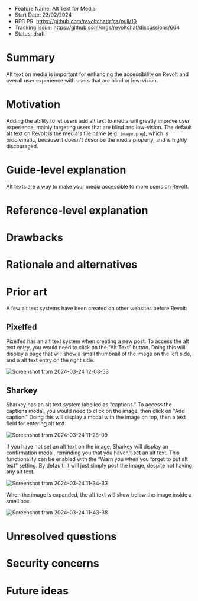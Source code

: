 - Feature Name: Alt Text for Media
- Start Date: 23/02/2024
- RFC PR: <https://github.com/revoltchat/rfcs/pull/10>
- Tracking Issue: <https://github.com/orgs/revoltchat/discussions/664>
- Status: draft

# Summary
Alt text on media is important for enhancing the accessibility on Revolt and overall user experience with users that are blind or low-vision.

# Motivation
Adding the ability to let users add alt text to media will greatly improve user experience, mainly targeting users that are blind and low-vision. The default alt text on Revolt is the media's file name (e.g. `image.png`), which is problematic, because it doesn't describe the media properly, and is highly discouraged.

# Guide-level explanation
<!--
Explain the proposal as if it's already in Revolt and you were teaching it to new users.

- Introduce new concepts
- Explain the feature with examples
- What this fixes or adds and what users should think of the feature
- Discuss how this impacts using Revolt, how it makes it harder or easier to use

For internal oriented RFCs such as internal code changes, this should largely talk about how contributors should think about the change and give examples on the impacts.
-->

Alt texts are a way to make your media accessible to more users on Revolt.

# Reference-level explanation
<!--
This is the technical section of the RFC, it should go over in detail:

- Its interaction with other features
- How this will be implemented
- Corner or edge cases

This section should reference the examples in the previous section and disect them in more detail.
-->

# Drawbacks
<!-- Why should this not be added. -->

# Rationale and alternatives
<!--
- Why is this design the best
- Are there alternative ways to solve this
- Could this be done with existing features or existing solutions
-->

# Prior art
<!--
This should include both good and bad outlooks on the proposal. This could include how other platforms, software and hardware solve similar issues if relevent or how any existing proposals have tried to solve the same problem.
-->

A few alt text systems have been created on other websites before Revolt:

## Pixelfed
Pixelfed has an alt text system when creating a new post. To access the alt text entry, you would need to click on the "Alt Text" button. Doing this will display a page that will show a small thumbnail of the image on the left side, and a alt text entry on the right side.

![Screenshot from 2024-03-24 12-08-53](https://github.com/theycallhermax/revolt-rfcs/assets/67456566/5db59906-7fc4-4492-9609-d1a4c5c052ae)

## Sharkey
Sharkey has an alt text system labelled as "captions." To access the captions modal, you would need to click on the image, then click on "Add caption." Doing this will display a modal with the image on top, then a text field for entering alt text.

![Screenshot from 2024-03-24 11-28-09](https://github.com/theycallhermax/revolt-rfcs/assets/67456566/3e2e0b72-e505-4f1a-90e4-a95039b51546)

If you have not set an alt text on the image, Sharkey will display an confirmation modal, reminding you that you haven't set an alt text. This functionality can be enabled with the "Warn you when you forget to put alt text" setting. By default, it will just simply post the image, despite not having any alt text.

![Screenshot from 2024-03-24 11-34-33](https://github.com/theycallhermax/revolt-rfcs/assets/67456566/eca1f301-4e71-45d4-a91d-73f6835a18a4)

When the image is expanded, the alt text will show below the image inside a small box.

![Screenshot from 2024-03-24 11-43-38](https://github.com/theycallhermax/revolt-rfcs/assets/67456566/0c8caba0-1260-499e-93ba-f97399033c10)

# Unresolved questions
<!--
- Are there any parts which are not yet designed or you believe need further discussion?
- Do you expect any part of this proposal to change?
- Are there any related issues which you believe are out of the scope of this RFC that could be addressed in a seperate RFC?
-->

# Security concerns
<!--
How does this RFC impact security - This section might not always be applicable and if you believe it is not, please write your reasoning in this section.
-->

# Future ideas
<!--
Are there any features or changes that this proposal could enable? How does this proposal impact the future of Revolt?
-->
